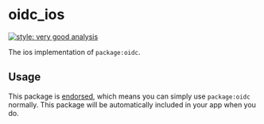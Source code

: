 # oidc_ios

[![style: very good analysis][very_good_analysis_badge]][very_good_analysis_link]

The ios implementation of `package:oidc`.

## Usage

This package is [endorsed][endorsed_link], which means you can simply use `package:oidc`
normally. This package will be automatically included in your app when you do.

[endorsed_link]: https://flutter.dev/docs/development/packages-and-plugins/developing-packages#endorsed-federated-plugin
[very_good_analysis_badge]: https://img.shields.io/badge/style-very_good_analysis-B22C89.svg
[very_good_analysis_link]: https://pub.dev/packages/very_good_analysis